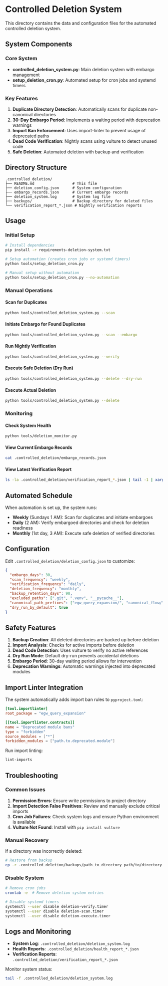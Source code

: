 # Controlled Deletion System

This directory contains the data and configuration files for the automated controlled deletion system.

## System Components

### Core System
- **controlled_deletion_system.py**: Main deletion system with embargo management
- **setup_deletion_cron.py**: Automated setup for cron jobs and systemd timers

### Key Features

1. **Duplicate Directory Detection**: Automatically scans for duplicate non-canonical directories
2. **30-Day Embargo Period**: Implements a waiting period with deprecation warnings
3. **Import Ban Enforcement**: Uses import-linter to prevent usage of deprecated paths
4. **Dead Code Verification**: Nightly scans using vulture to detect unused code
5. **Safe Deletion**: Automated deletion with backup and verification

## Directory Structure

```
.controlled_deletion/
├── README.md                 # This file
├── deletion_config.json      # System configuration
├── embargo_records.json      # Current embargo records
├── deletion_system.log       # System log file
├── backups/                  # Backup directory for deleted files
└── verification_report_*.json # Nightly verification reports
```

## Usage

### Initial Setup
```bash
# Install dependencies
pip install -r requirements-deletion-system.txt

# Setup automation (creates cron jobs or systemd timers)
python tools/setup_deletion_cron.py

# Manual setup without automation
python tools/setup_deletion_cron.py --no-automation
```

### Manual Operations

#### Scan for Duplicates
```bash
python tools/controlled_deletion_system.py --scan
```

#### Initiate Embargo for Found Duplicates
```bash
python tools/controlled_deletion_system.py --scan --embargo
```

#### Run Nightly Verification
```bash
python tools/controlled_deletion_system.py --verify
```

#### Execute Safe Deletion (Dry Run)
```bash
python tools/controlled_deletion_system.py --delete --dry-run
```

#### Execute Actual Deletion
```bash
python tools/controlled_deletion_system.py --delete
```

### Monitoring

#### Check System Health
```bash
python tools/deletion_monitor.py
```

#### View Current Embargo Records
```bash
cat .controlled_deletion/embargo_records.json
```

#### View Latest Verification Report
```bash
ls -la .controlled_deletion/verification_report_*.json | tail -1 | xargs cat
```

## Automated Schedule

When automation is set up, the system runs:

- **Weekly** (Sundays 1 AM): Scan for duplicates and initiate embargoes
- **Daily** (2 AM): Verify embargoed directories and check for deletion readiness  
- **Monthly** (1st day, 3 AM): Execute safe deletion of verified directories

## Configuration

Edit `.controlled_deletion/deletion_config.json` to customize:

```json
{
  "embargo_days": 30,
  "scan_frequency": "weekly",
  "verification_frequency": "daily", 
  "deletion_frequency": "monthly",
  "backup_retention_days": 90,
  "excluded_paths": [".git", ".venv", "__pycache__"],
  "canonical_path_prefixes": ["egw_query_expansion/", "canonical_flow/"],
  "dry_run_by_default": true
}
```

## Safety Features

1. **Backup Creation**: All deleted directories are backed up before deletion
2. **Import Analysis**: Checks for active imports before deletion
3. **Dead Code Detection**: Uses vulture to verify no active references
4. **Dry Run Mode**: Default dry-run prevents accidental deletions
5. **Embargo Period**: 30-day waiting period allows for intervention
6. **Deprecation Warnings**: Automatic warnings injected into deprecated modules

## Import Linter Integration

The system automatically adds import ban rules to `pyproject.toml`:

```toml
[tool.importlinter]
root_package = "egw_query_expansion"

[[tool.importlinter.contracts]]
name = "Deprecated module bans"
type = "forbidden"
source_modules = ["*"]
forbidden_modules = ["path.to.deprecated.module"]
```

Run import linting:
```bash
lint-imports
```

## Troubleshooting

### Common Issues

1. **Permission Errors**: Ensure write permissions to project directory
2. **Import Detection False Positives**: Review and manually exclude critical imports
3. **Cron Job Failures**: Check system logs and ensure Python environment is available
4. **Vulture Not Found**: Install with `pip install vulture`

### Manual Recovery

If a directory was incorrectly deleted:
```bash
# Restore from backup
cp -r .controlled_deletion/backups/path_to_directory path/to/directory
```

### Disable System

```bash
# Remove cron jobs
crontab -e  # Remove deletion system entries

# Disable systemd timers
systemctl --user disable deletion-verify.timer
systemctl --user disable deletion-scan.timer  
systemctl --user disable deletion-execute.timer
```

## Logs and Monitoring

- **System Log**: `.controlled_deletion/deletion_system.log`
- **Health Reports**: `.controlled_deletion/health_report_*.json`
- **Verification Reports**: `.controlled_deletion/verification_report_*.json`

Monitor system status:
```bash
tail -f .controlled_deletion/deletion_system.log
```